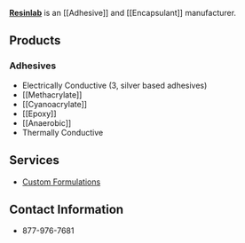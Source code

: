 [**Resinlab**](http://www.resinlab.com/?gclid=COfi-_vAwsgCFVFefgodZtUH9Q) is an [[Adhesive]] and [[Encapsulant]] manufacturer.

## Products
### Adhesives
* Electrically Conductive (3, silver based adhesives)
* [[Methacrylate]]
* [[Cyanoacrylate]]
* [[Epoxy]]
* [[Anaerobic]]
* Thermally Conductive


## Services
* [Custom Formulations](http://www.resinlab.com/services/custom-formulations)

## Contact Information
* 877-976-7681